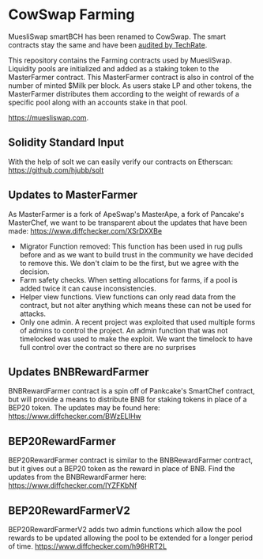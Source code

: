 # CowSwap Farming

MuesliSwap smartBCH has been renamed to CowSwap. The smart contracts stay the same and have been [audited by TechRate](https://github.com/TechRate/Smart-Contract-Audits/blob/main/October/MuesliSwap.pdf).

This repository contains the Farming contracts used by MuesliSwap. Liquidity pools are initialized and added as a staking token to the MasterFarmer contract. This MasterFarmer contract is also in control of the number of minted $Milk per block. As users stake LP and other tokens, the MasterFarmer distributes them according to the weight of rewards of a specific pool along with an accounts stake in that pool.

https://muesliswap.com. 

## Solidity Standard Input
With the help of solt we can easily verify our contracts on Etherscan: https://github.com/hjubb/solt

## Updates to MasterFarmer
As MasterFarmer is a fork of ApeSwap's MasterApe, a fork of Pancake's MasterChef, we want to be transparent about the updates that have been made: https://www.diffchecker.com/XSrDXXBe

- Migrator Function removed: This function has been used in rug pulls before and as we want to build trust in the community we have decided to remove this. We don't claim to be the first, but we agree with the decision. 
- Farm safety checks. When setting allocations for farms, if a pool is added twice it can cause inconsistencies.
- Helper view functions. View functions can only read data from the contract, but not alter anything which means these can not be used for attacks. 
- Only one admin. A recent project was exploited that used multiple forms of admins to control the project. An admin function that was not timelocked was used to make the exploit. We want the timelock to have full control over the contract so there are no surprises

## Updates BNBRewardFarmer
BNBRewardFarmer contract is a spin off of Pankcake's SmartChef contract, but will provide a means to distribute BNB for staking tokens in place of a BEP20 token. The updates may be found here: https://www.diffchecker.com/BWzELIHw

## BEP20RewardFarmer
BEP20RewardFarmer contract is similar to the BNBRewardFarmer contract, but it gives out a BEP20 token as the reward in place of BNB. Find the updates from the BNBRewardFarmer here: https://www.diffchecker.com/IYZFKbNf

## BEP20RewardFarmerV2
BEP20RewardFarmerV2 adds two admin functions which allow the pool rewards to be updated allowing the pool to be extended for a longer period of time. https://www.diffchecker.com/h96HRT2L
